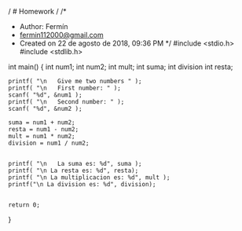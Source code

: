 / # Homework /
/*
 * Author: Fermín
 * fermin112000@gmail.com
 * Created on 22 de agosto de 2018, 09:36 PM
 */
#include <stdio.h>
#include <stdlib.h>

int main()
{
    int num1;
    int num2;
    int mult;
    int suma;
    int division
    int resta;

    printf( "\n   Give me two numbers " );
    printf( "\n   First number: " );
    scanf( "%d", &num1 );
    printf( "\n   Second number: " );
    scanf( "%d", &num2 );

    suma = num1 + num2;
    resta = num1 - num2; 
    mult = num1 * num2;
    division = num1 / num2;
    

    printf( "\n   La suma es: %d", suma );
    printf( "\n La resta es: %d", resta);
    printf( "\n La multiplicacion es: %d", mult );
    printf("\n La division es: %d", division);


    return 0;
}
